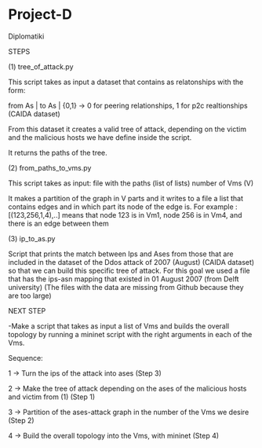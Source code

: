 # Project-D
Diplomatiki


STEPS

(1)
tree_of_attack.py

This script takes as input a dataset that contains as relatonships with the form:

from As | to As | {0,1}   -> 0 for peering relationships, 1 for p2c realtionships (CAIDA dataset)

From this dataset it creates a valid tree of attack, depending on the victim and the malicious hosts 
we have define inside the script.

It returns the paths of the tree.

(2)
from_paths_to_vms.py

  This script takes as input: file with the paths (list of lists) 
                            number of Vms (V)
  
  It makes a partition of the graph in V parts and it writes to a file a list 
  that contains edges and in which part its node of the edge is. 
  For example : [(123,256,1,4),..] means that node 123 is in Vm1, node 256 is in Vm4, and there is an 
  edge between them
  
 (3) 
ip_to_as.py
  
  Script that prints the match between Ips and Ases from those that are included in the dataset of 
  the Ddos attack of 2007 (August) (CAIDA dataset) so that we can build this specific tree of attack.
  For this goal we used a file that has the ips-asn mapping that existed in 01 August 2007  (from Delft university)
  (The files with the data are missing from Github because they are too large)

  NEXT STEP

  -Make a script that takes as input a list of Vms and builds the overall topology by running a mininet script
  with the right arguments in each of the Vms.
  
Sequence:  

1 -> Turn the ips of the attack into ases (Step 3)

2 -> Make the tree of attack depending on the ases of the malicious hosts and victim from (1) (Step 1)

3 -> Partition of the ases-attack graph in the number of the Vms we desire (Step 2)

4 -> Build the overall topology into the Vms, with mininet (Step 4) 
				
  
  
